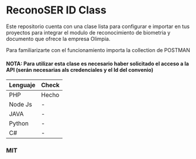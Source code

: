 # ReconoSER ID Class

Este repositorio cuenta con una clase lista para configurar e importar en tus proyectos para integrar el modulo de reconocimiento de biometria y documento que ofrece la empresa Olimpia.

Para familiarizarte con el funcionamiento importa la collection de POSTMAN

#### NOTA: Para utilizar esta clase es necesario haber solicitado el acceso a la API (serán necesarias als credenciales y el Id del convenio)

| Lenguaje | Check |
| ------ | ------ |
| PHP | Hecho |
| Node Js | - |
| JAVA | - |
| Python | - |
| C# | - |

### MIT
